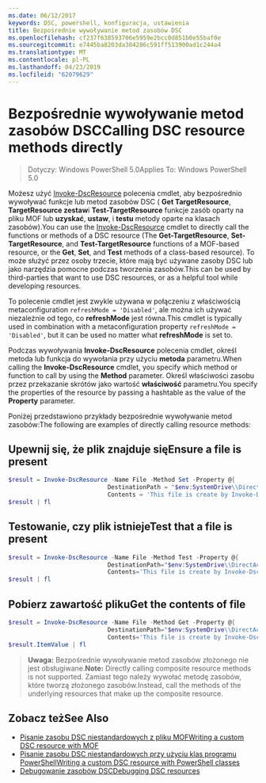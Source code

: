 ```yaml
---
ms.date: 06/12/2017
keywords: DSC, powershell, konfiguracja, ustawienia
title: Bezpośrednie wywoływanie metod zasobów DSC
ms.openlocfilehash: cf237f638593706e5959e2bcc0d851b0e55baf0e
ms.sourcegitcommit: e7445ba8203da304286c591ff513900ad1c244a4
ms.translationtype: MT
ms.contentlocale: pl-PL
ms.lasthandoff: 04/23/2019
ms.locfileid: "62079629"
---
```

# <a name="calling-dsc-resource-methods-directly"></a><span data-ttu-id="251e7-103">Bezpośrednie wywoływanie metod zasobów DSC</span><span class="sxs-lookup"><span data-stu-id="251e7-103">Calling DSC resource methods directly</span></span>

><span data-ttu-id="251e7-104">Dotyczy: Windows PowerShell 5.0</span><span class="sxs-lookup"><span data-stu-id="251e7-104">Applies To: Windows PowerShell 5.0</span></span>

<span data-ttu-id="251e7-105">Możesz użyć [Invoke-DscResource](/powershell/module/PSDesiredStateConfiguration/Invoke-DscResource) polecenia cmdlet, aby bezpośrednio wywoływać funkcje lub metod zasobów DSC ( **Get TargetResource**, **TargetResource zestaw**i  **Test-TargetResource** funkcje zasób oparty na pliku MOF lub **uzyskać**, **ustaw**, i **testu** metody oparte na klasach zasobów).</span><span class="sxs-lookup"><span data-stu-id="251e7-105">You can use the [Invoke-DscResource](/powershell/module/PSDesiredStateConfiguration/Invoke-DscResource) cmdlet to directly call the functions or methods of a DSC resource (The **Get-TargetResource**, **Set-TargetResource**, and **Test-TargetResource** functions of a MOF-based resource, or the **Get**, **Set**, and **Test** methods of a class-based resource).</span></span>
<span data-ttu-id="251e7-106">To może służyć przez osoby trzecie, które mają być używane zasoby DSC lub jako narzędzia pomocne podczas tworzenia zasobów.</span><span class="sxs-lookup"><span data-stu-id="251e7-106">This can be used by third-parties that want to use DSC resources, or as a helpful tool while developing resources.</span></span>

<span data-ttu-id="251e7-107">To polecenie cmdlet jest zwykle używana w połączeniu z właściwością metaconfiguration `refreshMode = 'Disabled'`, ale można ich używać niezależnie od tego, co **refreshMode** jest równa.</span><span class="sxs-lookup"><span data-stu-id="251e7-107">This cmdlet is typically used in combination with a metaconfiguration property `refreshMode = 'Disabled'`, but it can be used no matter what **refreshMode** is set to.</span></span>

<span data-ttu-id="251e7-108">Podczas wywoływania **Invoke-DscResource** polecenia cmdlet, określ metoda lub funkcja do wywołania przy użyciu **metoda** parametru.</span><span class="sxs-lookup"><span data-stu-id="251e7-108">When calling the **Invoke-DscResource** cmdlet, you specify which method or function to call by using the **Method** parameter.</span></span> <span data-ttu-id="251e7-109">Określ właściwości zasobu przez przekazanie skrótów jako wartość **właściwość** parametru.</span><span class="sxs-lookup"><span data-stu-id="251e7-109">You specify the properties of the resource by passing a hashtable as the value of the **Property** parameter.</span></span>

<span data-ttu-id="251e7-110">Poniżej przedstawiono przykłady bezpośrednie wywoływanie metod zasobów:</span><span class="sxs-lookup"><span data-stu-id="251e7-110">The following are examples of directly calling resource methods:</span></span>

## <a name="ensure-a-file-is-present"></a><span data-ttu-id="251e7-111">Upewnij się, że plik znajduje się</span><span class="sxs-lookup"><span data-stu-id="251e7-111">Ensure a file is present</span></span>

```powershell
$result = Invoke-DscResource -Name File -Method Set -Property @{
                            DestinationPath = "$env:SystemDrive\\DirectAccess.txt";
                            Contents = 'This file is create by Invoke-DscResource'} -Verbose
$result | fl
```

## <a name="test-that-a-file-is-present"></a><span data-ttu-id="251e7-112">Testowanie, czy plik istnieje</span><span class="sxs-lookup"><span data-stu-id="251e7-112">Test that a file is present</span></span>

```powershell
$result = Invoke-DscResource -Name File -Method Test -Property @{
                            DestinationPath="$env:SystemDrive\\DirectAccess.txt";
                            Contents='This file is create by Invoke-DscResource'} -Verbose
$result | fl
```

## <a name="get-the-contents-of-file"></a><span data-ttu-id="251e7-113">Pobierz zawartość pliku</span><span class="sxs-lookup"><span data-stu-id="251e7-113">Get the contents of file</span></span>

```powershell
$result = Invoke-DscResource -Name File -Method Get -Property @{
                            DestinationPath="$env:SystemDrive\\DirectAccess.txt";
                            Contents='This file is create by Invoke-DscResource'} -Verbose
$result.ItemValue | fl
```

><span data-ttu-id="251e7-114">**Uwaga:** Bezpośrednie wywoływanie metod zasobów złożonego nie jest obsługiwane.</span><span class="sxs-lookup"><span data-stu-id="251e7-114">**Note:** Directly calling composite resource methods is not supported.</span></span> <span data-ttu-id="251e7-115">Zamiast tego należy wywołać metodę zasobów, które tworzą złożonego zasobów.</span><span class="sxs-lookup"><span data-stu-id="251e7-115">Instead, call the methods of the underlying resources that make up the composite resource.</span></span>

## <a name="see-also"></a><span data-ttu-id="251e7-116">Zobacz też</span><span class="sxs-lookup"><span data-stu-id="251e7-116">See Also</span></span>
- [<span data-ttu-id="251e7-117">Pisanie zasobu DSC niestandardowych z pliku MOF</span><span class="sxs-lookup"><span data-stu-id="251e7-117">Writing a custom DSC resource with MOF</span></span>](../resources/authoringResourceMOF.md)
- [<span data-ttu-id="251e7-118">Pisanie zasobu DSC niestandardowych przy użyciu klas programu PowerShell</span><span class="sxs-lookup"><span data-stu-id="251e7-118">Writing a custom DSC resource with PowerShell classes</span></span>](../resources/authoringResourceClass.md)
- [<span data-ttu-id="251e7-119">Debugowanie zasobów DSC</span><span class="sxs-lookup"><span data-stu-id="251e7-119">Debugging DSC resources</span></span>](../troubleshooting/debugResource.md)